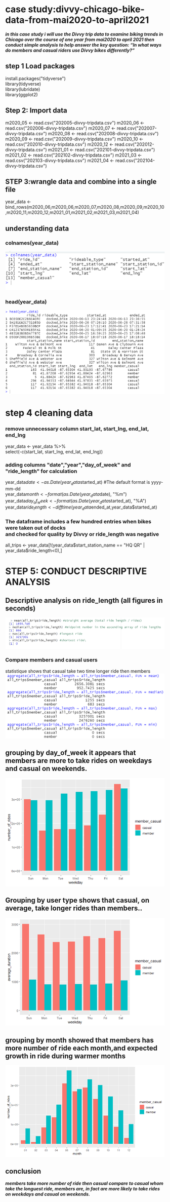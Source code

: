# case study:divvy-chicago-bike-data-from-mai2020-to-april2021
__*in this case study i will use the Divvy trip data to examine biking trends 
in Chicago over the course of one year from mai2020 to april 2021
then conduct simple analysis to help answer the key question:
“In what ways do members and casual riders use Divvy bikes differently?”*__  
##  step 1 Load packages
install.packages("tidyverse")  
library(tidyverse)  
library(lubridate)  
library(ggplot2)  
## Step 2: Import data
m2020_05 <- read.csv("202005-divvy-tripdata.csv")
m2020_06 <- read.csv("202006-divvy-tripdata.csv")
m2020_07 <- read.csv("202007-divvy-tripdata.csv")
m2020_08 <- read.csv("202008-divvy-tripdata.csv")
m2020_09 <- read.csv("202009-divvy-tripdata.csv")
m2020_10 <- read.csv("202010-divvy-tripdata.csv")
m2020_12 <- read.csv("202012-divvy-tripdata.csv")
m2021_01 <- read.csv("202101-divvy-tripdata.csv")
m2021_02 <- read.csv("202102-divvy-tripdata.csv")
m2021_03 <- read.csv("202103-divvy-tripdata.csv")
m2021_04 <- read.csv("202104-divvy-tripdata.csv")
## STEP 3:wrangle data and combine into a single file  
year_data <-      bind_rows(m2020_06,m2020_06,m2020_07,m2020_08,m2020_09,m2020_10,m2020_11,m2020_12,m2021_01,m2021_02,m2021_03,m2021_04)<br>
## understanding data  
### colnames(year_data) <br>
![alt text](/images/colnames.png)<br>
### head(year_data)<br>
![alt text](/images/head2.png)<br>
# step 4 cleaning data
### remove unnecessary column start_lat, start_lng, end_lat, end_lng<br>
year_data <- year_data %>%  <br>
  select(-c(start_lat, start_lng, end_lat, end_lng))<br>
### adding columns  "date","year","day_of_week" and "ride_length" for calculation <br>
year_data$date <- as.Date(year_data$started_at) #The default format is yyyy-mm-dd <br>
year_data$month <- format(as.Date(year_data$date), "%m")<br>
year_data$day_of_week <- format(as.Date(year_data$started_at), "%A")<br>
year_data$ride_length <- difftime(year_data$ended_at,year_data$started_at)<br>
### The dataframe includes a few hundred entries when bikes were taken out of docks <br>and checked for quality by Divvy or ride_length was negative<br>
all_trips <- year_data[!(year_data$start_station_name == "HQ QR" | year_data$ride_length<0),] <br>
# STEP 5: CONDUCT DESCRIPTIVE ANALYSIS  
## Descriptive analysis on ride_length (all figures in seconds)
 ![alt text](/images/statistic.PNG)<Br>
### Compare members and casual users<br>
statistique shows that casual take two time longer ride then members
 ![alt text](/images/compare.png)<Br>
## grouping by day_of_week it appears that members are more  to take rides on weekdays and casual on weekends. 
  ![alt text](/images/number_of_ride.png)<Br>
## Grouping by user type shows that casual, on average, take longer rides than members..
  ![alt text](/images/average_duration.png)<Br>
## grouping by month showed that members has more number of ride each month,and expected growth in ride during warmer months
  ![alt text](/images/montly.png)<Br>
  ## conclusion  
  __*members take more number of ride then casual compare to casual whom take the longuest ride,
 members are, in fact are more likely to take rides on weekdays and casual on weekends.*__ 
  
